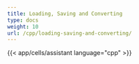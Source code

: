 ```yaml
---
title: Loading, Saving and Converting
type: docs
weight: 10
url: /cpp/loading-saving-and-converting/
---
```



{{< app/cells/assistant language="cpp" >}}